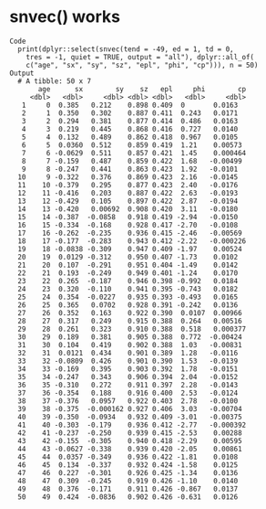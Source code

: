 # snvec() works

    Code
      print(dplyr::select(snvec(tend = -49, ed = 1, td = 0,
        tres = -1, quiet = TRUE, output = "all"), dplyr::all_of(
        c("age", "sx", "sy", "sz", "epl", "phi", "cp"))), n = 50)
    Output
      # A tibble: 50 x 7
           age      sx        sy    sz   epl     phi        cp
         <dbl>   <dbl>     <dbl> <dbl> <dbl>   <dbl>     <dbl>
       1     0  0.385   0.212    0.898 0.409  0       0.0163  
       2     1  0.350   0.302    0.887 0.411  0.243   0.0171  
       3     2  0.294   0.381    0.877 0.414  0.486   0.0163  
       4     3  0.219   0.445    0.868 0.416  0.727   0.0140  
       5     4  0.132   0.489    0.862 0.418  0.967   0.0105  
       6     5  0.0360  0.512    0.859 0.419  1.21    0.00573 
       7     6 -0.0629  0.511    0.857 0.421  1.45    0.000464
       8     7 -0.159   0.487    0.859 0.422  1.68   -0.00499 
       9     8 -0.247   0.441    0.863 0.423  1.92   -0.0101  
      10     9 -0.322   0.376    0.869 0.423  2.16   -0.0145  
      11    10 -0.379   0.295    0.877 0.423  2.40   -0.0176  
      12    11 -0.416   0.203    0.887 0.422  2.63   -0.0193  
      13    12 -0.429   0.105    0.897 0.422  2.87   -0.0194  
      14    13 -0.420   0.00692  0.908 0.420  3.11   -0.0180  
      15    14 -0.387  -0.0858   0.918 0.419 -2.94   -0.0150  
      16    15 -0.334  -0.168    0.928 0.417 -2.70   -0.0108  
      17    16 -0.262  -0.235    0.936 0.415 -2.46   -0.00569 
      18    17 -0.177  -0.283    0.943 0.412 -2.22   -0.000226
      19    18 -0.0838 -0.309    0.947 0.409 -1.97    0.00524 
      20    19  0.0129 -0.312    0.950 0.407 -1.73    0.0102  
      21    20  0.107  -0.291    0.951 0.404 -1.49    0.0142  
      22    21  0.193  -0.249    0.949 0.401 -1.24    0.0170  
      23    22  0.265  -0.187    0.946 0.398 -0.992   0.0184  
      24    23  0.320  -0.110    0.941 0.395 -0.743   0.0182  
      25    24  0.354  -0.0227   0.935 0.393 -0.493   0.0165  
      26    25  0.365   0.0702   0.928 0.391 -0.242   0.0136  
      27    26  0.352   0.163    0.922 0.390  0.0107  0.00966 
      28    27  0.317   0.249    0.915 0.388  0.264   0.00516 
      29    28  0.261   0.323    0.910 0.388  0.518   0.000377
      30    29  0.189   0.381    0.905 0.388  0.772  -0.00424 
      31    30  0.104   0.419    0.902 0.388  1.03   -0.00831 
      32    31  0.0121  0.434    0.901 0.389  1.28   -0.0116  
      33    32 -0.0809  0.426    0.901 0.390  1.53   -0.0139  
      34    33 -0.169   0.395    0.903 0.392  1.78   -0.0151  
      35    34 -0.247   0.343    0.906 0.394  2.04   -0.0152  
      36    35 -0.310   0.272    0.911 0.397  2.28   -0.0143  
      37    36 -0.354   0.188    0.916 0.400  2.53   -0.0124  
      38    37 -0.376   0.0957   0.922 0.403  2.78   -0.0100  
      39    38 -0.375  -0.000162 0.927 0.406  3.03   -0.00704 
      40    39 -0.350  -0.0934   0.932 0.409 -3.01   -0.00375 
      41    40 -0.303  -0.179    0.936 0.412 -2.77   -0.000392
      42    41 -0.237  -0.250    0.939 0.415 -2.53    0.00288 
      43    42 -0.155  -0.305    0.940 0.418 -2.29    0.00595 
      44    43 -0.0627 -0.338    0.939 0.420 -2.05    0.00861 
      45    44  0.0357 -0.349    0.936 0.422 -1.81    0.0108  
      46    45  0.134  -0.337    0.932 0.424 -1.58    0.0125  
      47    46  0.227  -0.301    0.926 0.425 -1.34    0.0136  
      48    47  0.309  -0.245    0.919 0.426 -1.10    0.0140  
      49    48  0.376  -0.171    0.911 0.426 -0.867   0.0137  
      50    49  0.424  -0.0836   0.902 0.426 -0.631   0.0126  

